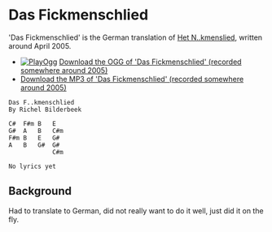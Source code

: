 # Das Fickmenschlied

'Das Fickmenschlied' is the German translation of [Het N..kmenslied](15_het_neukmenslied.ps),
written around April 2005.

 * [![PlayOgg](http://static.fsf.org/playogg/Play_ogg_80x15.png "I support PlayOgg!")](http://playogg.org) [Download the OGG of 'Das Fickmenschlied' (recorded somewhere around 2005)](http://www.richelbilderbeek.nl/CD04_02DasFickmenschLied.ogg)
 * [Download the MP3 of 'Das Fickmenschlied' (recorded somewhere around 2005)](http://www.richelbilderbeek.nl/CD04_02DasFickmenschlied.mp3)

```
Das F..kmenschlied
By Richel Bilderbeek

C#  F#m B   E
G#  A   B   C#m
F#m B   E   G#
A   B   G#  G# 
            C#m

No lyrics yet

```

## Background

Had to translate to German, did not really want to do it well,
just did it on the fly. 
